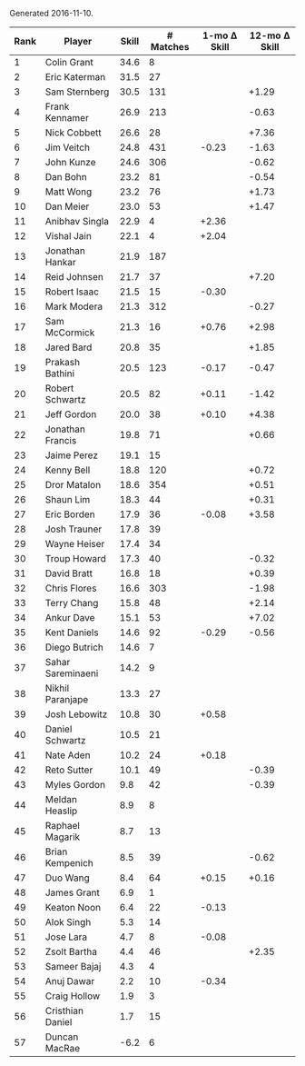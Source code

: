 Generated 2016-11-10.

| Rank | Player            | Skill | # Matches | 1-mo Δ Skill | 12-mo Δ Skill |
|------|-------------------|-------|-----------|--------------|---------------|
|    1 | Colin Grant       |  34.6 |         8 |              |               |
|    2 | Eric Katerman     |  31.5 |        27 |              |               |
|    3 | Sam Sternberg     |  30.5 |       131 |              |         +1.29 |
|    4 | Frank Kennamer    |  26.9 |       213 |              |         -0.63 |
|    5 | Nick Cobbett      |  26.6 |        28 |              |         +7.36 |
|    6 | Jim Veitch        |  24.8 |       431 |        -0.23 |         -1.63 |
|    7 | John Kunze        |  24.6 |       306 |              |         -0.62 |
|    8 | Dan Bohn          |  23.2 |        81 |              |         -0.54 |
|    9 | Matt Wong         |  23.2 |        76 |              |         +1.73 |
|   10 | Dan Meier         |  23.0 |        53 |              |         +1.47 |
|   11 | Anibhav Singla    |  22.9 |         4 |        +2.36 |               |
|   12 | Vishal Jain       |  22.1 |         4 |        +2.04 |               |
|   13 | Jonathan Hankar   |  21.9 |       187 |              |               |
|   14 | Reid Johnsen      |  21.7 |        37 |              |         +7.20 |
|   15 | Robert Isaac      |  21.5 |        15 |        -0.30 |               |
|   16 | Mark Modera       |  21.3 |       312 |              |         -0.27 |
|   17 | Sam McCormick     |  21.3 |        16 |        +0.76 |         +2.98 |
|   18 | Jared Bard        |  20.8 |        35 |              |         +1.85 |
|   19 | Prakash Bathini   |  20.5 |       123 |        -0.17 |         -0.47 |
|   20 | Robert Schwartz   |  20.5 |        82 |        +0.11 |         -1.42 |
|   21 | Jeff Gordon       |  20.0 |        38 |        +0.10 |         +4.38 |
|   22 | Jonathan Francis  |  19.8 |        71 |              |         +0.66 |
|   23 | Jaime Perez       |  19.1 |        15 |              |               |
|   24 | Kenny Bell        |  18.8 |       120 |              |         +0.72 |
|   25 | Dror Matalon      |  18.6 |       354 |              |         +0.51 |
|   26 | Shaun Lim         |  18.3 |        44 |              |         +0.31 |
|   27 | Eric Borden       |  17.9 |        36 |        -0.08 |         +3.58 |
|   28 | Josh Trauner      |  17.8 |        39 |              |               |
|   29 | Wayne Heiser      |  17.4 |        34 |              |               |
|   30 | Troup Howard      |  17.3 |        40 |              |         -0.32 |
|   31 | David Bratt       |  16.8 |        18 |              |         +0.39 |
|   32 | Chris Flores      |  16.6 |       303 |              |         -1.98 |
|   33 | Terry Chang       |  15.8 |        48 |              |         +2.14 |
|   34 | Ankur Dave        |  15.1 |        53 |              |         +7.02 |
|   35 | Kent Daniels      |  14.6 |        92 |        -0.29 |         -0.56 |
|   36 | Diego Butrich     |  14.6 |         7 |              |               |
|   37 | Sahar Sareminaeni |  14.2 |         9 |              |               |
|   38 | Nikhil Paranjape  |  13.3 |        27 |              |               |
|   39 | Josh Lebowitz     |  10.8 |        30 |        +0.58 |               |
|   40 | Daniel Schwartz   |  10.5 |        21 |              |               |
|   41 | Nate Aden         |  10.2 |        24 |        +0.18 |               |
|   42 | Reto Sutter       |  10.1 |        49 |              |         -0.39 |
|   43 | Myles Gordon      |   9.8 |        42 |              |         -0.39 |
|   44 | Meldan Heaslip    |   8.9 |         8 |              |               |
|   45 | Raphael Magarik   |   8.7 |        13 |              |               |
|   46 | Brian Kempenich   |   8.5 |        39 |              |         -0.62 |
|   47 | Duo Wang          |   8.4 |        64 |        +0.15 |         +0.16 |
|   48 | James Grant       |   6.9 |         1 |              |               |
|   49 | Keaton Noon       |   6.4 |        22 |        -0.13 |               |
|   50 | Alok Singh        |   5.3 |        14 |              |               |
|   51 | Jose Lara         |   4.7 |         8 |        -0.08 |               |
|   52 | Zsolt Bartha      |   4.4 |        46 |              |         +2.35 |
|   53 | Sameer Bajaj      |   4.3 |         4 |              |               |
|   54 | Anuj Dawar        |   2.2 |        10 |        -0.34 |               |
|   55 | Craig Hollow      |   1.9 |         3 |              |               |
|   56 | Cristhian Daniel  |   1.7 |        15 |              |               |
|   57 | Duncan MacRae     |  -6.2 |         6 |              |               |